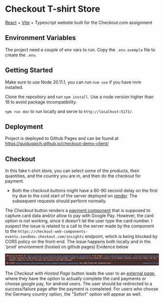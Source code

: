 # Checkout T-shirt Store

[React](https://react.dev/) + [Vite](https://vitejs.dev/) + Typescript website built for the Checkout.com assignment

## Environment Variables

The project need a couple of env vars to run. Copy the `.env.exemple` file to create the `.env`. 

## Getting Started

Make sure to use Node 20.11.1, you can run `nvm use` if you have nvm installed.

Clone the repository and run `npm install`. Use a node version higher than 18 to avoid package incompatibility.

`npm run dev` to run locally and serve to `http://localhost:5173/`.

## Deployment

Project is deployed to Github Pages and can be found at https://guidugaich.github.io/checkout-demo-client/

## Checkout

In this fake t-shirt store, you can select some of the products, their quantities, and the country you are in, and then do the checkout for payment.

* Both the checkout buttons might have a 60-90 second delay on the first try due to the cold start of the server deployed on [render](https://render.com). The subsequent requests should perform normally.

The *Checkout* button renders a [payment component](https://www.checkout.com/docs/payments/accept-payments/accept-a-payment-on-your-website-with-payment-components) that is supposed to capture card data and/or allow to pay with Google Pay. However, the card option is not working, since it doesn't let the user type the card number. I suspect the issue is related to a call to the server made by the component to the `https://checkout-web-components-events.sandbox.checkout.com/insights` endpoint, which is being blocked by CORS policy on the front-end. The issue happens both locally and in the 'prod' environment (hosted on github pages) Evidence below

![CORS error](./assets/cors.jpg)

The *Checkout with Hosted Page* button leads the user to an [external page](https://www.checkout.com/docs/payments/accept-payments/accept-a-payment-on-a-hosted-page), where they have the option to actually complete the card payments or choose google pay, for android users. The user should be redirected to a success/failure page after the payment is completed. For users who choose the Germany country option, the "Sofort" option will appear as well.
